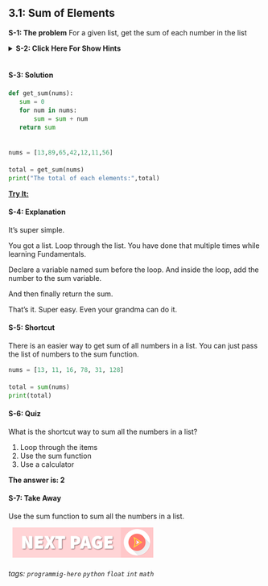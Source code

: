 
## 3.1: Sum of Elements

**S-1: The problem**
For a given list, get the sum of each number in the list

<details>
 <summary><b>S-2: Click Here For Show Hints</b></summary>
   <p>Should be simple for you. Declare a sum variable. Then just loop through the list and add it to the sum. 
</p>
 </details>
<br>

#### S-3: Solution
```python
def get_sum(nums):
   sum = 0
   for num in nums:
       sum = sum + num
   return sum
 
 
nums = [13,89,65,42,12,11,56]
 
total = get_sum(nums)
print("The total of each elements:",total)
```
**[Try It:](/https://play.google.com/store/apps/details?id=com.learnprogramming.codecamp)**

#### S-4: Explanation
It’s super simple. 

You got a list. Loop through the list. You have done that multiple times while learning Fundamentals. 

Declare a variable named sum before the loop. And inside the loop, add the number to the sum variable. 

And then finally return the sum.

That’s it. 
Super easy. Even your grandma can do it.

#### S-5: Shortcut
There is an easier way to get sum of all numbers in a list. You can just pass the list of numbers to the sum function.

```python
nums = [13, 11, 16, 78, 31, 128]

total = sum(nums)
print(total)
```

#### S-6: Quiz
What is the shortcut way to sum all the numbers in a list?

1. Loop through the items
2. Use the sum function
3. Use a calculator


**The answer is: 2**

#### S-7: Take Away
Use the sum function to sum all the numbers in a list.

&nbsp;
[![Next Page](../assets/next-button.png)](../README.md)
&nbsp;

###### tags: `programmig-hero` `python` `float` `int` `math` 